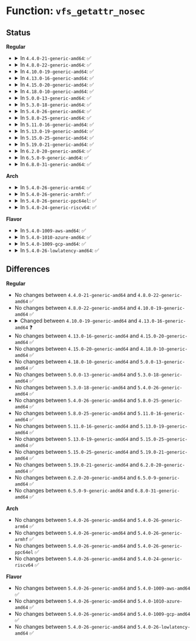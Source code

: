 # Function: <code>vfs_getattr_nosec</code>

## Status
<b>Regular</b>
<ul>
<li>
<details>
<summary>In <code>4.4.0-21-generic-amd64</code>: ✅</summary>

```c
int vfs_getattr_nosec(struct path * path, struct kstat * stat)
```

```json
{
  "name": "vfs_getattr_nosec",
  "collision_type": "Unique Global",
  "inline_type": "No",
  "funcs": [
    {
      "addr": 18446744071581012688,
      "name": "vfs_getattr_nosec",
      "external": true,
      "loc": "fs/stat.c:52",
      "file": "fs/stat.c",
      "inline": "seen, unknown",
      "caller_inline": [],
      "caller_func": [
        "fs/stat.c:vfs_getattr",
        "fs/exportfs/expfs.c:get_name"
      ]
    }
  ],
  "symbols": [
    {
      "addr": 18446744071581012688,
      "name": "vfs_getattr_nosec",
      "section": ".text",
      "bind": "STB_GLOBAL",
      "size": 58
    }
  ]
}
```
</details>
</li>
<li>
<details>
<summary>In <code>4.8.0-22-generic-amd64</code>: ✅</summary>

```c
int vfs_getattr_nosec(struct path * path, struct kstat * stat)
```

```json
{
  "name": "vfs_getattr_nosec",
  "collision_type": "Unique Global",
  "inline_type": "No",
  "funcs": [
    {
      "addr": 18446744071581171072,
      "name": "vfs_getattr_nosec",
      "external": true,
      "loc": "fs/stat.c:52",
      "file": "fs/stat.c",
      "inline": "seen, unknown",
      "caller_inline": [],
      "caller_func": [
        "fs/stat.c:vfs_getattr",
        "fs/exportfs/expfs.c:get_name"
      ]
    }
  ],
  "symbols": [
    {
      "addr": 18446744071581171072,
      "name": "vfs_getattr_nosec",
      "section": ".text",
      "bind": "STB_GLOBAL",
      "size": 55
    }
  ]
}
```
</details>
</li>
<li>
<details>
<summary>In <code>4.10.0-19-generic-amd64</code>: ✅</summary>

```c
int vfs_getattr_nosec(struct path * path, struct kstat * stat)
```

```json
{
  "name": "vfs_getattr_nosec",
  "collision_type": "Unique Global",
  "inline_type": "No",
  "funcs": [
    {
      "addr": 18446744071581248064,
      "name": "vfs_getattr_nosec",
      "external": true,
      "loc": "fs/stat.c:52",
      "file": "fs/stat.c",
      "inline": "seen, unknown",
      "caller_inline": [],
      "caller_func": [
        "fs/stat.c:vfs_getattr",
        "fs/exportfs/expfs.c:get_name"
      ]
    }
  ],
  "symbols": [
    {
      "addr": 18446744071581248064,
      "name": "vfs_getattr_nosec",
      "section": ".text",
      "bind": "STB_GLOBAL",
      "size": 55
    }
  ]
}
```
</details>
</li>
<li>
<details>
<summary>In <code>4.13.0-16-generic-amd64</code>: ✅</summary>

```c
int vfs_getattr_nosec(const struct path * path, struct kstat * stat, u32 request_mask, unsigned int query_flags)
```

```json
{
  "name": "vfs_getattr_nosec",
  "collision_type": "Unique Global",
  "inline_type": "No",
  "funcs": [
    {
      "addr": 18446744071581296288,
      "name": "vfs_getattr_nosec",
      "external": true,
      "loc": "fs/stat.c:68",
      "file": "fs/stat.c",
      "inline": "seen, unknown",
      "caller_inline": [],
      "caller_func": [
        "fs/stat.c:vfs_getattr",
        "fs/exportfs/expfs.c:get_name"
      ]
    }
  ],
  "symbols": [
    {
      "addr": 18446744071581296288,
      "name": "vfs_getattr_nosec",
      "section": ".text",
      "bind": "STB_GLOBAL",
      "size": 126
    }
  ]
}
```
</details>
</li>
<li>
<details>
<summary>In <code>4.15.0-20-generic-amd64</code>: ✅</summary>

```c
int vfs_getattr_nosec(const struct path * path, struct kstat * stat, u32 request_mask, unsigned int query_flags)
```

```json
{
  "name": "vfs_getattr_nosec",
  "collision_type": "Unique Global",
  "inline_type": "No",
  "funcs": [
    {
      "addr": 18446744071581436128,
      "name": "vfs_getattr_nosec",
      "external": true,
      "loc": "fs/stat.c:69",
      "file": "fs/stat.c",
      "inline": "seen, unknown",
      "caller_inline": [],
      "caller_func": [
        "fs/stat.c:vfs_getattr",
        "fs/exportfs/expfs.c:get_name"
      ]
    }
  ],
  "symbols": [
    {
      "addr": 18446744071581436128,
      "name": "vfs_getattr_nosec",
      "section": ".text",
      "bind": "STB_GLOBAL",
      "size": 129
    }
  ]
}
```
</details>
</li>
<li>
<details>
<summary>In <code>4.18.0-10-generic-amd64</code>: ✅</summary>

```c
int vfs_getattr_nosec(const struct path * path, struct kstat * stat, u32 request_mask, unsigned int query_flags)
```

```json
{
  "name": "vfs_getattr_nosec",
  "collision_type": "Unique Global",
  "inline_type": "No",
  "funcs": [
    {
      "addr": 18446744071581594144,
      "name": "vfs_getattr_nosec",
      "external": true,
      "loc": "fs/stat.c:69",
      "file": "fs/stat.c",
      "inline": "seen, unknown",
      "caller_inline": [],
      "caller_func": [
        "fs/stat.c:vfs_getattr",
        "fs/exportfs/expfs.c:get_name"
      ]
    }
  ],
  "symbols": [
    {
      "addr": 18446744071581594144,
      "name": "vfs_getattr_nosec",
      "section": ".text",
      "bind": "STB_GLOBAL",
      "size": 129
    }
  ]
}
```
</details>
</li>
<li>
<details>
<summary>In <code>5.0.0-13-generic-amd64</code>: ✅</summary>

```c
int vfs_getattr_nosec(const struct path * path, struct kstat * stat, u32 request_mask, unsigned int query_flags)
```

```json
{
  "name": "vfs_getattr_nosec",
  "collision_type": "Unique Global",
  "inline_type": "No",
  "funcs": [
    {
      "addr": 18446744071581680128,
      "name": "vfs_getattr_nosec",
      "external": true,
      "loc": "fs/stat.c:69",
      "file": "fs/stat.c",
      "inline": "seen, unknown",
      "caller_inline": [],
      "caller_func": [
        "fs/stat.c:vfs_getattr",
        "fs/exportfs/expfs.c:get_name"
      ]
    }
  ],
  "symbols": [
    {
      "addr": 18446744071581680128,
      "name": "vfs_getattr_nosec",
      "section": ".text",
      "bind": "STB_GLOBAL",
      "size": 129
    }
  ]
}
```
</details>
</li>
<li>
<details>
<summary>In <code>5.3.0-18-generic-amd64</code>: ✅</summary>

```c
int vfs_getattr_nosec(const struct path * path, struct kstat * stat, u32 request_mask, unsigned int query_flags)
```

```json
{
  "name": "vfs_getattr_nosec",
  "collision_type": "Unique Global",
  "inline_type": "No",
  "funcs": [
    {
      "addr": 18446744071581798208,
      "name": "vfs_getattr_nosec",
      "external": true,
      "loc": "fs/stat.c:64",
      "file": "fs/stat.c",
      "inline": "seen, unknown",
      "caller_inline": [],
      "caller_func": [
        "fs/stat.c:vfs_getattr",
        "fs/exportfs/expfs.c:get_name"
      ]
    }
  ],
  "symbols": [
    {
      "addr": 18446744071581798208,
      "name": "vfs_getattr_nosec",
      "section": ".text",
      "bind": "STB_GLOBAL",
      "size": 169
    }
  ]
}
```
</details>
</li>
<li>
<details>
<summary>In <code>5.4.0-26-generic-amd64</code>: ✅</summary>

```c
int vfs_getattr_nosec(const struct path * path, struct kstat * stat, u32 request_mask, unsigned int query_flags)
```

```json
{
  "name": "vfs_getattr_nosec",
  "collision_type": "Unique Global",
  "inline_type": "No",
  "funcs": [
    {
      "addr": 18446744071581870800,
      "name": "vfs_getattr_nosec",
      "external": true,
      "loc": "fs/stat.c:64",
      "file": "fs/stat.c",
      "inline": "seen, unknown",
      "caller_inline": [],
      "caller_func": [
        "fs/stat.c:vfs_getattr",
        "fs/exportfs/expfs.c:get_name"
      ]
    }
  ],
  "symbols": [
    {
      "addr": 18446744071581870800,
      "name": "vfs_getattr_nosec",
      "section": ".text",
      "bind": "STB_GLOBAL",
      "size": 169
    }
  ]
}
```
</details>
</li>
<li>
<details>
<summary>In <code>5.8.0-25-generic-amd64</code>: ✅</summary>

```c
int vfs_getattr_nosec(const struct path * path, struct kstat * stat, u32 request_mask, unsigned int query_flags)
```

```json
{
  "name": "vfs_getattr_nosec",
  "collision_type": "Unique Global",
  "inline_type": "No",
  "funcs": [
    {
      "addr": 18446744071582096848,
      "name": "vfs_getattr_nosec",
      "external": true,
      "loc": "fs/stat.c:67",
      "file": "fs/stat.c",
      "inline": "seen, unknown",
      "caller_inline": [],
      "caller_func": [
        "fs/stat.c:vfs_statx",
        "fs/stat.c:vfs_statx_fd",
        "fs/exportfs/expfs.c:get_name"
      ]
    }
  ],
  "symbols": [
    {
      "addr": 18446744071582096848,
      "name": "vfs_getattr_nosec",
      "section": ".text",
      "bind": "STB_GLOBAL",
      "size": 186
    }
  ]
}
```
</details>
</li>
<li>
<details>
<summary>In <code>5.11.0-16-generic-amd64</code>: ✅</summary>

```c
int vfs_getattr_nosec(const struct path * path, struct kstat * stat, u32 request_mask, unsigned int query_flags)
```

```json
{
  "name": "vfs_getattr_nosec",
  "collision_type": "Unique Global",
  "inline_type": "No",
  "funcs": [
    {
      "addr": 18446744071582143584,
      "name": "vfs_getattr_nosec",
      "external": true,
      "loc": "fs/stat.c:67",
      "file": "fs/stat.c",
      "inline": "seen, unknown",
      "caller_inline": [],
      "caller_func": [
        "fs/stat.c:vfs_statx",
        "fs/stat.c:vfs_fstat",
        "fs/exportfs/expfs.c:get_name"
      ]
    }
  ],
  "symbols": [
    {
      "addr": 18446744071582143584,
      "name": "vfs_getattr_nosec",
      "section": ".text",
      "bind": "STB_GLOBAL",
      "size": 186
    }
  ]
}
```
</details>
</li>
<li>
<details>
<summary>In <code>5.13.0-19-generic-amd64</code>: ✅</summary>

```c
int vfs_getattr_nosec(const struct path * path, struct kstat * stat, u32 request_mask, unsigned int query_flags)
```

```json
{
  "name": "vfs_getattr_nosec",
  "collision_type": "Unique Global",
  "inline_type": "No",
  "funcs": [
    {
      "addr": 18446744071582168464,
      "name": "vfs_getattr_nosec",
      "external": true,
      "loc": "fs/stat.c:75",
      "file": "fs/stat.c",
      "inline": "seen, unknown",
      "caller_inline": [],
      "caller_func": [
        "fs/stat.c:vfs_statx",
        "fs/stat.c:vfs_fstat",
        "fs/exportfs/expfs.c:get_name"
      ]
    }
  ],
  "symbols": [
    {
      "addr": 18446744071582168464,
      "name": "vfs_getattr_nosec",
      "section": ".text",
      "bind": "STB_GLOBAL",
      "size": 203
    }
  ]
}
```
</details>
</li>
<li>
<details>
<summary>In <code>5.15.0-25-generic-amd64</code>: ✅</summary>

```c
int vfs_getattr_nosec(const struct path * path, struct kstat * stat, u32 request_mask, unsigned int query_flags)
```

```json
{
  "name": "vfs_getattr_nosec",
  "collision_type": "Unique Global",
  "inline_type": "No",
  "funcs": [
    {
      "addr": 18446744071582485760,
      "name": "vfs_getattr_nosec",
      "external": true,
      "loc": "fs/stat.c:93",
      "file": "fs/stat.c",
      "inline": "seen, unknown",
      "caller_inline": [],
      "caller_func": [
        "fs/stat.c:vfs_statx",
        "fs/stat.c:vfs_fstat",
        "fs/exportfs/expfs.c:get_name"
      ]
    }
  ],
  "symbols": [
    {
      "addr": 18446744071582485760,
      "name": "vfs_getattr_nosec",
      "section": ".text",
      "bind": "STB_GLOBAL",
      "size": 203
    }
  ]
}
```
</details>
</li>
<li>
<details>
<summary>In <code>5.19.0-21-generic-amd64</code>: ✅</summary>

```c
int vfs_getattr_nosec(const struct path * path, struct kstat * stat, u32 request_mask, unsigned int query_flags)
```

```json
{
  "name": "vfs_getattr_nosec",
  "collision_type": "Unique Global",
  "inline_type": "No",
  "funcs": [
    {
      "addr": 18446744071583007040,
      "name": "vfs_getattr_nosec",
      "external": true,
      "loc": "fs/stat.c:93",
      "file": "fs/stat.c",
      "inline": "seen, unknown",
      "caller_inline": [],
      "caller_func": [
        "fs/stat.c:vfs_statx",
        "fs/stat.c:vfs_fstat",
        "fs/exportfs/expfs.c:get_name"
      ]
    }
  ],
  "symbols": [
    {
      "addr": 18446744071583007040,
      "name": "vfs_getattr_nosec",
      "section": ".text",
      "bind": "STB_GLOBAL",
      "size": 244
    }
  ]
}
```
</details>
</li>
<li>
<details>
<summary>In <code>6.2.0-20-generic-amd64</code>: ✅</summary>

```c
int vfs_getattr_nosec(const struct path * path, struct kstat * stat, u32 request_mask, unsigned int query_flags)
```

```json
{
  "name": "vfs_getattr_nosec",
  "collision_type": "Unique Global",
  "inline_type": "No",
  "funcs": [
    {
      "addr": 18446744071583569392,
      "name": "vfs_getattr_nosec",
      "external": true,
      "loc": "fs/stat.c:97",
      "file": "fs/stat.c",
      "inline": "seen, unknown",
      "caller_inline": [],
      "caller_func": [
        "fs/stat.c:vfs_statx",
        "fs/stat.c:vfs_fstat",
        "fs/exportfs/expfs.c:get_name"
      ]
    }
  ],
  "symbols": [
    {
      "addr": 18446744071583569392,
      "name": "vfs_getattr_nosec",
      "section": ".text",
      "bind": "STB_GLOBAL",
      "size": 275
    }
  ]
}
```
</details>
</li>
<li>
<details>
<summary>In <code>6.5.0-9-generic-amd64</code>: ✅</summary>

```c
int vfs_getattr_nosec(const struct path * path, struct kstat * stat, u32 request_mask, unsigned int query_flags)
```

```json
{
  "name": "vfs_getattr_nosec",
  "collision_type": "Unique Global",
  "inline_type": "No",
  "funcs": [
    {
      "addr": 18446744071583785408,
      "name": "vfs_getattr_nosec",
      "external": true,
      "loc": "fs/stat.c:98",
      "file": "fs/stat.c",
      "inline": "seen, unknown",
      "caller_inline": [],
      "caller_func": [
        "fs/stat.c:vfs_statx",
        "fs/stat.c:vfs_fstat",
        "fs/exportfs/expfs.c:get_name",
        "security/integrity/ima/ima_main.c:ima_check_last_writer",
        "security/integrity/ima/ima_api.c:ima_collect_measurement"
      ]
    }
  ],
  "symbols": [
    {
      "addr": 18446744071583785408,
      "name": "vfs_getattr_nosec",
      "section": ".text",
      "bind": "STB_GLOBAL",
      "size": 327
    }
  ]
}
```
</details>
</li>
<li>
<details>
<summary>In <code>6.8.0-31-generic-amd64</code>: ✅</summary>

```c
int vfs_getattr_nosec(const struct path * path, struct kstat * stat, u32 request_mask, unsigned int query_flags)
```

```json
{
  "name": "vfs_getattr_nosec",
  "collision_type": "Unique Global",
  "inline_type": "No",
  "funcs": [
    {
      "addr": 18446744071583991056,
      "name": "vfs_getattr_nosec",
      "external": true,
      "loc": "fs/stat.c:105",
      "file": "fs/stat.c",
      "inline": "seen, unknown",
      "caller_inline": [],
      "caller_func": [
        "fs/stat.c:vfs_statx",
        "fs/stat.c:vfs_fstat",
        "fs/ecryptfs/inode.c:ecryptfs_getattr",
        "fs/exportfs/expfs.c:get_name",
        "security/integrity/ima/ima_main.c:ima_check_last_writer",
        "security/integrity/ima/ima_api.c:ima_collect_measurement"
      ]
    }
  ],
  "symbols": [
    {
      "addr": 18446744071583991056,
      "name": "vfs_getattr_nosec",
      "section": ".text",
      "bind": "STB_GLOBAL",
      "size": 255
    }
  ]
}
```
</details>
</li>
</ul>
<b>Arch</b>
<ul>
<li>
<details>
<summary>In <code>5.4.0-26-generic-arm64</code>: ✅</summary>

```c
int vfs_getattr_nosec(const struct path * path, struct kstat * stat, u32 request_mask, unsigned int query_flags)
```

```json
{
  "name": "vfs_getattr_nosec",
  "collision_type": "Unique Global",
  "inline_type": "No",
  "funcs": [
    {
      "addr": 18446603336493343760,
      "name": "vfs_getattr_nosec",
      "external": true,
      "loc": "fs/stat.c:64",
      "file": "fs/stat.c",
      "inline": "seen, unknown",
      "caller_inline": [],
      "caller_func": [
        "fs/stat.c:vfs_getattr",
        "fs/exportfs/expfs.c:get_name"
      ]
    }
  ],
  "symbols": [
    {
      "addr": 18446603336493343760,
      "name": "vfs_getattr_nosec",
      "section": ".text",
      "bind": "STB_GLOBAL",
      "size": 320
    }
  ]
}
```
</details>
</li>
<li>
<details>
<summary>In <code>5.4.0-26-generic-armhf</code>: ✅</summary>

```c
int vfs_getattr_nosec(const struct path * path, struct kstat * stat, u32 request_mask, unsigned int query_flags)
```

```json
{
  "name": "vfs_getattr_nosec",
  "collision_type": "Unique Global",
  "inline_type": "No",
  "funcs": [
    {
      "addr": 3226936984,
      "name": "vfs_getattr_nosec",
      "external": true,
      "loc": "fs/stat.c:64",
      "file": "fs/stat.c",
      "inline": "seen, unknown",
      "caller_inline": [],
      "caller_func": [
        "fs/stat.c:vfs_getattr",
        "fs/exportfs/expfs.c:get_name"
      ]
    }
  ],
  "symbols": [
    {
      "addr": 3226936984,
      "name": "vfs_getattr_nosec",
      "section": ".text",
      "bind": "STB_GLOBAL",
      "size": 172
    }
  ]
}
```
</details>
</li>
<li>
<details>
<summary>In <code>5.4.0-26-generic-ppc64el</code>: ✅</summary>

```c
int vfs_getattr_nosec(const struct path * path, struct kstat * stat, u32 request_mask, unsigned int query_flags)
```

```json
{
  "name": "vfs_getattr_nosec",
  "collision_type": "Unique Global",
  "inline_type": "No",
  "funcs": [
    {
      "addr": 13835058055286888016,
      "name": "vfs_getattr_nosec",
      "external": true,
      "loc": "fs/stat.c:64",
      "file": "fs/stat.c",
      "inline": "seen, unknown",
      "caller_inline": [],
      "caller_func": [
        "fs/stat.c:vfs_getattr",
        "fs/exportfs/expfs.c:get_name"
      ]
    }
  ],
  "symbols": [
    {
      "addr": 13835058055286888016,
      "name": "vfs_getattr_nosec",
      "section": ".text",
      "bind": "STB_GLOBAL",
      "size": 272
    }
  ]
}
```
</details>
</li>
<li>
<details>
<summary>In <code>5.4.0-24-generic-riscv64</code>: ✅</summary>

```c
int vfs_getattr_nosec(const struct path * path, struct kstat * stat, u32 request_mask, unsigned int query_flags)
```

```json
{
  "name": "vfs_getattr_nosec",
  "collision_type": "Unique Global",
  "inline_type": "No",
  "funcs": [
    {
      "addr": 18446743936273073152,
      "name": "vfs_getattr_nosec",
      "external": true,
      "loc": "fs/stat.c:64",
      "file": "fs/stat.c",
      "inline": "seen, unknown",
      "caller_inline": [],
      "caller_func": [
        "fs/stat.c:vfs_getattr",
        "fs/exportfs/expfs.c:get_name"
      ]
    }
  ],
  "symbols": [
    {
      "addr": 18446743936273073152,
      "name": "vfs_getattr_nosec",
      "section": ".text",
      "bind": "STB_GLOBAL",
      "size": 160
    }
  ]
}
```
</details>
</li>
</ul>
<b>Flavor</b>
<ul>
<li>
<details>
<summary>In <code>5.4.0-1009-aws-amd64</code>: ✅</summary>

```c
int vfs_getattr_nosec(const struct path * path, struct kstat * stat, u32 request_mask, unsigned int query_flags)
```

```json
{
  "name": "vfs_getattr_nosec",
  "collision_type": "Unique Global",
  "inline_type": "No",
  "funcs": [
    {
      "addr": 18446744071581839536,
      "name": "vfs_getattr_nosec",
      "external": true,
      "loc": "fs/stat.c:64",
      "file": "fs/stat.c",
      "inline": "seen, unknown",
      "caller_inline": [],
      "caller_func": [
        "fs/stat.c:vfs_getattr",
        "fs/exportfs/expfs.c:get_name"
      ]
    }
  ],
  "symbols": [
    {
      "addr": 18446744071581839536,
      "name": "vfs_getattr_nosec",
      "section": ".text",
      "bind": "STB_GLOBAL",
      "size": 169
    }
  ]
}
```
</details>
</li>
<li>
<details>
<summary>In <code>5.4.0-1010-azure-amd64</code>: ✅</summary>

```c
int vfs_getattr_nosec(const struct path * path, struct kstat * stat, u32 request_mask, unsigned int query_flags)
```

```json
{
  "name": "vfs_getattr_nosec",
  "collision_type": "Unique Global",
  "inline_type": "No",
  "funcs": [
    {
      "addr": 18446744071581777200,
      "name": "vfs_getattr_nosec",
      "external": true,
      "loc": "fs/stat.c:64",
      "file": "fs/stat.c",
      "inline": "seen, unknown",
      "caller_inline": [],
      "caller_func": [
        "fs/stat.c:vfs_getattr",
        "fs/exportfs/expfs.c:get_name"
      ]
    }
  ],
  "symbols": [
    {
      "addr": 18446744071581777200,
      "name": "vfs_getattr_nosec",
      "section": ".text",
      "bind": "STB_GLOBAL",
      "size": 169
    }
  ]
}
```
</details>
</li>
<li>
<details>
<summary>In <code>5.4.0-1009-gcp-amd64</code>: ✅</summary>

```c
int vfs_getattr_nosec(const struct path * path, struct kstat * stat, u32 request_mask, unsigned int query_flags)
```

```json
{
  "name": "vfs_getattr_nosec",
  "collision_type": "Unique Global",
  "inline_type": "No",
  "funcs": [
    {
      "addr": 18446744071581830848,
      "name": "vfs_getattr_nosec",
      "external": true,
      "loc": "fs/stat.c:64",
      "file": "fs/stat.c",
      "inline": "seen, unknown",
      "caller_inline": [],
      "caller_func": [
        "fs/stat.c:vfs_getattr",
        "fs/exportfs/expfs.c:get_name"
      ]
    }
  ],
  "symbols": [
    {
      "addr": 18446744071581830848,
      "name": "vfs_getattr_nosec",
      "section": ".text",
      "bind": "STB_GLOBAL",
      "size": 169
    }
  ]
}
```
</details>
</li>
<li>
<details>
<summary>In <code>5.4.0-26-lowlatency-amd64</code>: ✅</summary>

```c
int vfs_getattr_nosec(const struct path * path, struct kstat * stat, u32 request_mask, unsigned int query_flags)
```

```json
{
  "name": "vfs_getattr_nosec",
  "collision_type": "Unique Global",
  "inline_type": "No",
  "funcs": [
    {
      "addr": 18446744071581900240,
      "name": "vfs_getattr_nosec",
      "external": true,
      "loc": "fs/stat.c:64",
      "file": "fs/stat.c",
      "inline": "seen, unknown",
      "caller_inline": [],
      "caller_func": [
        "fs/stat.c:vfs_getattr",
        "fs/exportfs/expfs.c:get_name"
      ]
    }
  ],
  "symbols": [
    {
      "addr": 18446744071581900240,
      "name": "vfs_getattr_nosec",
      "section": ".text",
      "bind": "STB_GLOBAL",
      "size": 169
    }
  ]
}
```
</details>
</li>
</ul>

## Differences
<b>Regular</b>
<ul>
<li>
No changes between <code>4.4.0-21-generic-amd64</code> and <code>4.8.0-22-generic-amd64</code> ✅
</li>
<li>
No changes between <code>4.8.0-22-generic-amd64</code> and <code>4.10.0-19-generic-amd64</code> ✅
</li>
<li>
<details>
<summary>Changed between <code>4.10.0-19-generic-amd64</code> and <code>4.13.0-16-generic-amd64</code> ❓</summary>
<ul>
<li>
<b>Param added. </b>
<code>u32 request_mask</code>
</li>
<li>
<b>Param added. </b>
<code>unsigned int query_flags</code>
</li>
<li>
<b>Param type changed. </b>
<code>struct path * path</code> ➡️ <code>const struct path * path</code>
</li>
</ul>
</details>
</li>
<li>
No changes between <code>4.13.0-16-generic-amd64</code> and <code>4.15.0-20-generic-amd64</code> ✅
</li>
<li>
No changes between <code>4.15.0-20-generic-amd64</code> and <code>4.18.0-10-generic-amd64</code> ✅
</li>
<li>
No changes between <code>4.18.0-10-generic-amd64</code> and <code>5.0.0-13-generic-amd64</code> ✅
</li>
<li>
No changes between <code>5.0.0-13-generic-amd64</code> and <code>5.3.0-18-generic-amd64</code> ✅
</li>
<li>
No changes between <code>5.3.0-18-generic-amd64</code> and <code>5.4.0-26-generic-amd64</code> ✅
</li>
<li>
No changes between <code>5.4.0-26-generic-amd64</code> and <code>5.8.0-25-generic-amd64</code> ✅
</li>
<li>
No changes between <code>5.8.0-25-generic-amd64</code> and <code>5.11.0-16-generic-amd64</code> ✅
</li>
<li>
No changes between <code>5.11.0-16-generic-amd64</code> and <code>5.13.0-19-generic-amd64</code> ✅
</li>
<li>
No changes between <code>5.13.0-19-generic-amd64</code> and <code>5.15.0-25-generic-amd64</code> ✅
</li>
<li>
No changes between <code>5.15.0-25-generic-amd64</code> and <code>5.19.0-21-generic-amd64</code> ✅
</li>
<li>
No changes between <code>5.19.0-21-generic-amd64</code> and <code>6.2.0-20-generic-amd64</code> ✅
</li>
<li>
No changes between <code>6.2.0-20-generic-amd64</code> and <code>6.5.0-9-generic-amd64</code> ✅
</li>
<li>
No changes between <code>6.5.0-9-generic-amd64</code> and <code>6.8.0-31-generic-amd64</code> ✅
</li>
</ul>
<b>Arch</b>
<ul>
<li>
No changes between <code>5.4.0-26-generic-amd64</code> and <code>5.4.0-26-generic-arm64</code> ✅
</li>
<li>
No changes between <code>5.4.0-26-generic-amd64</code> and <code>5.4.0-26-generic-armhf</code> ✅
</li>
<li>
No changes between <code>5.4.0-26-generic-amd64</code> and <code>5.4.0-26-generic-ppc64el</code> ✅
</li>
<li>
No changes between <code>5.4.0-26-generic-amd64</code> and <code>5.4.0-24-generic-riscv64</code> ✅
</li>
</ul>
<b>Flavor</b>
<ul>
<li>
No changes between <code>5.4.0-26-generic-amd64</code> and <code>5.4.0-1009-aws-amd64</code> ✅
</li>
<li>
No changes between <code>5.4.0-26-generic-amd64</code> and <code>5.4.0-1010-azure-amd64</code> ✅
</li>
<li>
No changes between <code>5.4.0-26-generic-amd64</code> and <code>5.4.0-1009-gcp-amd64</code> ✅
</li>
<li>
No changes between <code>5.4.0-26-generic-amd64</code> and <code>5.4.0-26-lowlatency-amd64</code> ✅
</li>
</ul>
